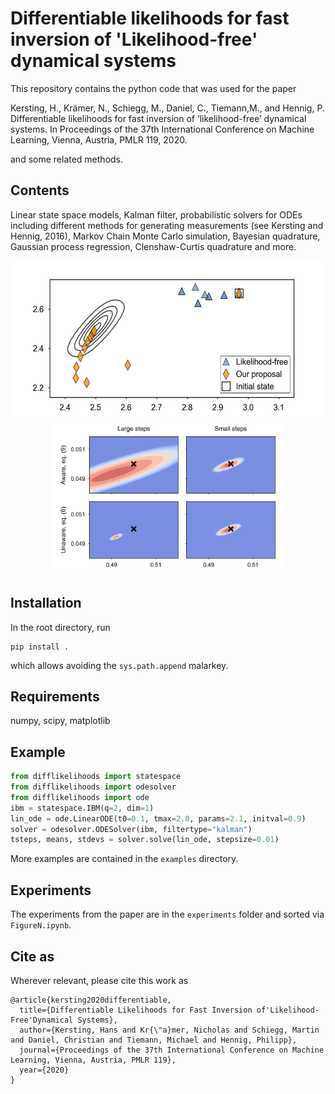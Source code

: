 # Differentiable likelihoods for fast inversion of 'Likelihood-free' dynamical systems

This repository contains the python code that was used for the paper

Kersting, H., Krämer, N., Schiegg, M., Daniel, C., Tiemann,M., and Hennig, P.   Differentiable likelihoods for fast inversion of ‘likelihood-free’ dynamical systems. In Proceedings of the 37th International Conference on Machine Learning, Vienna, Austria, PMLR 119, 2020.

and some related methods.


## Contents

Linear state space models, Kalman filter, probabilistic solvers for ODEs including different methods for generating measurements (see Kersting and Hennig, 2016), Markov Chain Monte Carlo simulation, Bayesian quadrature, Gaussian process regression, Clenshaw-Curtis quadrature and more.


<p align="center">
<img src="./experiments/figures/figure1_firstpage.png" height="250px"><img src="./experiments/figures/figure2_contours.png" height="250px">
</p>

## Installation
In the root directory, run
```
pip install .
```
which allows avoiding the `sys.path.append` malarkey.

## Requirements

numpy, scipy, matplotlib

## Example
```python
from difflikelihoods import statespace
from difflikelihoods import odesolver
from difflikelihoods import ode
ibm = statespace.IBM(q=2, dim=1)
lin_ode = ode.LinearODE(t0=0.1, tmax=2.0, params=2.1, initval=0.9)
solver = odesolver.ODESolver(ibm, filtertype="kalman")
tsteps, means, stdevs = solver.solve(lin_ode, stepsize=0.01)
```
More examples are contained in the ```examples``` directory.

## Experiments

The experiments from the paper are in the ```experiments``` folder and sorted via `FigureN.ipynb`. 

## Cite as

Wherever relevant, please cite this work as
```
@article{kersting2020differentiable,
  title={Differentiable Likelihoods for Fast Inversion of'Likelihood-Free'Dynamical Systems},
  author={Kersting, Hans and Kr{\"a}mer, Nicholas and Schiegg, Martin and Daniel, Christian and Tiemann, Michael and Hennig, Philipp},
  journal={Proceedings of the 37th International Conference on Machine Learning, Vienna, Austria, PMLR 119},
  year={2020}
}

```

